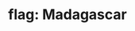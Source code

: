 ---
layout: flags
title: "flag: Madagascar"
emoji: flag_madagascar
permalink: 🇲🇬.html
image: assets/img/3moji/flag_madagascar.png
---